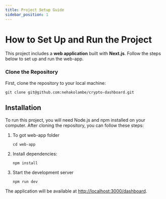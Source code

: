 ```yaml
---
title: Project Setup Guide
sidebar_position: 1
---
```

# How to Set Up and Run the Project

This project includes a **web application** built with **Next.js**. Follow the steps below to set up and run the web-app.

### Clone the Repository

First, clone the repository to your local machine:

```
git clone git@github.com:nehakolambe/crypto-dashboard.git
```

## Installation

To run this project, you will need Node.js and npm installed on your computer. After cloning the repository, you can follow these steps:

1. To got web-app folder

   ```
   cd web-app
   ```
2. Install dependencies:

   ```
   npm install
   ```
3. Start the development server

   ```
   npm run dev
   ```

The application will be available at [http://localhost:3000/dashboard](http://localhost:3000/dashboard).
